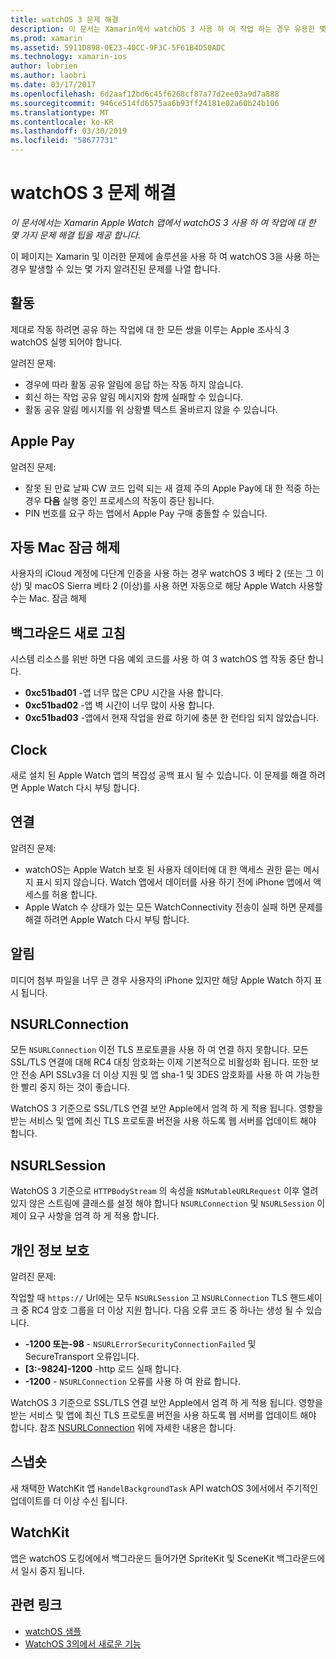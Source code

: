 ```yaml
---
title: watchOS 3 문제 해결
description: 이 문서는 Xamarin에서 watchOS 3 사용 하 여 작업 하는 경우 유용한 몇 가지 문제 해결 팁을 제공 합니다. 팁 활동, Apple Pay, 백그라운드 새로 고침, NSURLConnection, 개인 정보 보호 및 더 관련이 있습니다.
ms.prod: xamarin
ms.assetid: 5911D898-0E23-40CC-9F3C-5F61B4D50ADC
ms.technology: xamarin-ios
author: lobrien
ms.author: laobri
ms.date: 03/17/2017
ms.openlocfilehash: 6d2aaf12bd6c45f6268cf87a77d2ee03a9d7a888
ms.sourcegitcommit: 946ce514fd6575aa6b93ff24181e02a60b24b106
ms.translationtype: MT
ms.contentlocale: ko-KR
ms.lasthandoff: 03/30/2019
ms.locfileid: "58677731"
---
```

# <a name="watchos-3-troubleshooting"></a>watchOS 3 문제 해결

_이 문서에서는 Xamarin Apple Watch 앱에서 watchOS 3 사용 하 여 작업에 대 한 몇 가지 문제 해결 팁을 제공 합니다._

이 페이지는 Xamarin 및 이러한 문제에 솔루션을 사용 하 여 watchOS 3을 사용 하는 경우 발생할 수 있는 몇 가지 알려진된 문제를 나열 합니다.

## <a name="activities"></a>활동

제대로 작동 하려면 공유 하는 작업에 대 한 모든 쌍을 이루는 Apple 조사식 3 watchOS 실행 되어야 합니다.

알려진 문제:

- 경우에 따라 활동 공유 알림에 응답 하는 작동 하지 않습니다.
- 회신 하는 작업 공유 알림 메시지와 함께 실패할 수 있습니다.
- 활동 공유 알림 메시지를 위 상황별 텍스트 올바르지 않을 수 있습니다.

## <a name="apple-pay"></a>Apple Pay

알려진 문제:

- 잘못 된 만료 날짜 CW 코드 입력 되는 새 결제 주의 Apple Pay에 대 한 적중 하는 경우 **다음** 실행 중인 프로세스의 작동이 중단 됩니다.
- PIN 번호를 요구 하는 앱에서 Apple Pay 구매 충돌할 수 있습니다.

## <a name="auto-mac-unlock"></a>자동 Mac 잠금 해제

사용자의 iCloud 계정에 다단계 인증을 사용 하는 경우 watchOS 3 베타 2 (또는 그 이상) 및 macOS Sierra 베타 2 (이상)를 사용 하면 자동으로 해당 Apple Watch 사용할 수는 Mac. 잠금 해제

## <a name="background-refresh"></a>백그라운드 새로 고침

시스템 리소스를 위반 하면 다음 예외 코드를 사용 하 여 3 watchOS 앱 작동 중단 합니다.

- **0xc51bad01** -앱 너무 많은 CPU 시간을 사용 합니다.
- **0xc51bad02** -앱 벽 시간이 너무 많이 사용 합니다.
- **0xc51bad03** -앱에서 현재 작업을 완료 하기에 충분 한 런타임 되지 않았습니다.

## <a name="clock"></a>Clock

새로 설치 된 Apple Watch 앱의 복잡성 공백 표시 될 수 있습니다. 이 문제를 해결 하려면 Apple Watch 다시 부팅 합니다.

## <a name="connectivity"></a>연결

알려진 문제:

- watchOS는 Apple Watch 보호 된 사용자 데이터에 대 한 액세스 권한 묻는 메시지 표시 되지 않습니다. Watch 앱에서 데이터를 사용 하기 전에 iPhone 앱에서 액세스를 허용 합니다.
- Apple Watch 수 상태가 있는 모든 WatchConnectivity 전송이 실패 하면 문제를 해결 하려면 Apple Watch 다시 부팅 합니다.

## <a name="notifications"></a>알림

미디어 첨부 파일을 너무 큰 경우 사용자의 iPhone 있지만 해당 Apple Watch 하지 표시 됩니다.

## <a name="nsurlconnection"></a>NSURLConnection

모든 `NSURLConnection` 이전 TLS 프로토콜을 사용 하 여 연결 하지 못합니다. 모든 SSL/TLS 연결에 대해 RC4 대칭 암호화는 이제 기본적으로 비활성화 됩니다. 또한 보안 전송 API SSLv3을 더 이상 지원 및 앱 sha-1 및 3DES 암호화를 사용 하 여 가능한 한 빨리 중지 하는 것이 좋습니다.

WatchOS 3 기준으로 SSL/TLS 연결 보안 Apple에서 엄격 하 게 적용 됩니다. 영향을 받는 서비스 및 앱에 최신 TLS 프로토콜 버전을 사용 하도록 웹 서버를 업데이트 해야 합니다.

## <a name="nsurlsession"></a>NSURLSession

WatchOS 3 기준으로 `HTTPBodyStream` 의 속성을 `NSMutableURLRequest` 이후 열려 있지 않은 스트림에 클래스를 설정 해야 합니다 `NSURLConnection` 및 `NSURLSession` 이제이 요구 사항을 엄격 하 게 적용 합니다.

## <a name="privacy"></a>개인 정보 보호

알려진 문제:

작업할 때 `https://` Url에는 모두 `NSURLSession` 고 `NSURLConnection` TLS 핸드셰이크 중 RC4 암호 그룹을 더 이상 지원 합니다. 다음 오류 코드 중 하나는 생성 될 수 있습니다.

- **-1200 또는-98** - `NSURLErrorSecurityConnectionFailed` 및 SecureTransport 오류입니다.
- **[3:-9824]-1200** -http 로드 실패 합니다.
- **-1200**  -  `NSURLConnection` 오류를 사용 하 여 완료 합니다.

WatchOS 3 기준으로 SSL/TLS 연결 보안 Apple에서 엄격 하 게 적용 됩니다. 영향을 받는 서비스 및 앱에 최신 TLS 프로토콜 버전을 사용 하도록 웹 서버를 업데이트 해야 합니다. 참조 [NSURLConnection](#nsurlconnection) 위에 자세한 내용은 합니다.

## <a name="snapshots"></a>스냅숏

새 채택한 WatchKit 앱 `HandelBackgroundTask` API watchOS 3에서에서 주기적인 업데이트를 더 이상 수신 됩니다. 

## <a name="watchkit"></a>WatchKit

앱은 watchOS 도킹에에서 백그라운드 들어가면 SpriteKit 및 SceneKit 백그라운드에서 일시 중지 됩니다.

## <a name="related-links"></a>관련 링크

- [watchOS 샘플](https://developer.xamarin.com/samples/watchos/all/)
- [WatchOS 3의에서 새로운 기능](https://developer.apple.com/library/prerelease/content/releasenotes/General/WhatsNewInwatchOS/Articles/watchOS3.html#//apple_ref/doc/uid/TP40017085-SW1)
